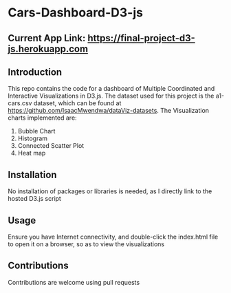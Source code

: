 # Cars-Dashboard-D3-js

## Current App Link: https://final-project-d3-js.herokuapp.com

## Introduction
This repo contains the code for a dashboard of Multiple Coordinated and Interactive Visualizations in D3.js. The dataset used for this project is the a1-cars.csv dataset, which can be found at https://github.com/IsaacMwendwa/dataViz-datasets. The Visualization charts implemented are:
1. Bubble Chart
2. Histogram
3. Connected Scatter Plot
4. Heat map

## Installation
No installation of packages or libraries is needed, as I directly link to the hosted D3.js script

## Usage
Ensure you have Internet connectivity, and double-click the index.html file to open it on a browser, so as to view the visualizations

## Contributions
Contributions are welcome using pull requests
